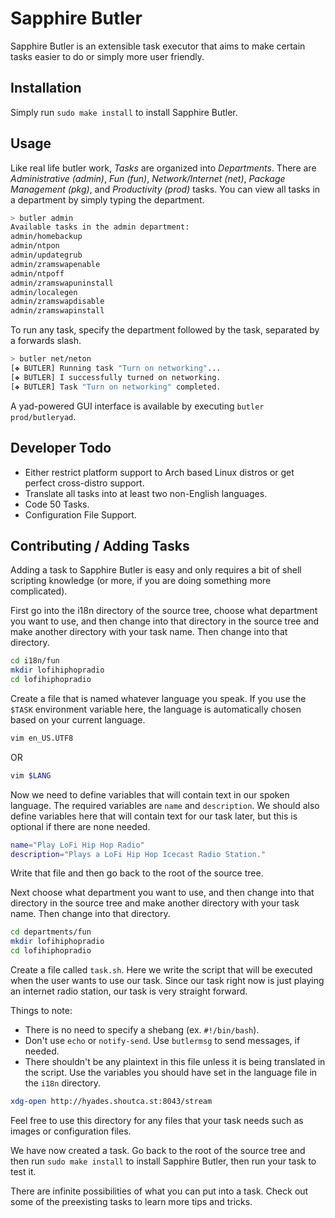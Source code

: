 # Sapphire Butler

Sapphire Butler is an extensible task executor that aims to make certain tasks easier to do or simply more user friendly. 

## Installation

Simply run `sudo make install` to install Sapphire Butler.

## Usage

Like real life butler work, *Tasks* are organized into *Departments*. There are *Administrative (admin)*, *Fun (fun)*, *Network/Internet (net)*, *Package Management (pkg)*, and *Productivity (prod)* tasks. You can view all tasks in a department by simply typing the department.

```bash
> butler admin
Available tasks in the admin department:
admin/homebackup
admin/ntpon
admin/updategrub
admin/zramswapenable
admin/ntpoff
admin/zramswapuninstall
admin/localegen
admin/zramswapdisable
admin/zramswapinstall
```

To run any task, specify the department followed by the task, separated by a forwards slash.

```bash
> butler net/neton
[❖ BUTLER] Running task "Turn on networking"...
[❖ BUTLER] I successfully turned on networking.
[❖ BUTLER] Task "Turn on networking" completed.
```

A yad-powered GUI interface is available by executing `butler prod/butleryad`.

## Developer Todo

* Either restrict platform support to Arch based Linux distros or get perfect cross-distro support.
* Translate all tasks into at least two non-English languages.
* Code 50 Tasks.
* Configuration File Support.

## Contributing / Adding Tasks

Adding a task to Sapphire Butler is easy and only requires a bit of shell scripting knowledge (or more, if you are doing something more complicated). 

First go into the i18n directory of the source tree, choose what department you want to use, and then change into that directory in the source tree and make another directory with your task name. Then change into that directory.

```bash
cd i18n/fun
mkdir lofihiphopradio
cd lofihiphopradio
```

Create a file that is named whatever language you speak. If you use the `$TASK` environment variable here, the language is automatically chosen based on your current language.

```bash
vim en_US.UTF8
```

OR

```bash
vim $LANG
```

Now we need to define variables that will contain text in our spoken language. The required variables are `name` and `description`. We should also define variables here that will contain text for our task later, but this is optional if there are none needed.

```bash
name="Play LoFi Hip Hop Radio"
description="Plays a LoFi Hip Hop Icecast Radio Station."
```

Write that file and then go back to the root of the source tree.

Next choose what department you want to use, and then change into that directory in the source tree and make another directory with your task name. Then change into that directory.

```bash
cd departments/fun
mkdir lofihiphopradio
cd lofihiphopradio
```

Create a file called `task.sh`. Here we write the script that will be executed when the user wants to use our task. Since our task right now is just playing an internet radio station, our task is very straight forward.

Things to note:
* There is no need to specify a shebang (ex. `#!/bin/bash`).
* Don't use `echo` or `notify-send`. Use `butlermsg` to send messages, if needed.
* There shouldn't be any plaintext in this file unless it is being translated in the script. Use the variables you should have set in the language file in the `i18n` directory.

```bash
xdg-open http://hyades.shoutca.st:8043/stream
```

Feel free to use this directory for any files that your task needs such as images or configuration files.

We have now created a task. Go back to the root of the source tree and then run `sudo make install` to install Sapphire Butler, then run your task to test it.

There are infinite possibilities of what you can put into a task. Check out some of the preexisting tasks to learn more tips and tricks.
